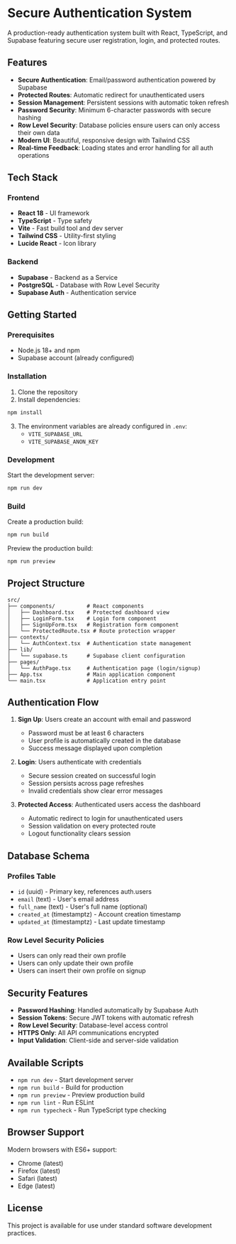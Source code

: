 # Secure Authentication System

A production-ready authentication system built with React, TypeScript, and Supabase featuring secure user registration, login, and protected routes.

## Features

- **Secure Authentication**: Email/password authentication powered by Supabase
- **Protected Routes**: Automatic redirect for unauthenticated users
- **Session Management**: Persistent sessions with automatic token refresh 
- **Password Security**: Minimum 6-character passwords with secure hashing
- **Row Level Security**: Database policies ensure users can only access their own data
- **Modern UI**: Beautiful, responsive design with Tailwind CSS
- **Real-time Feedback**: Loading states and error handling for all auth operations

## Tech Stack

### Frontend
- **React 18** - UI framework
- **TypeScript** - Type safety
- **Vite** - Fast build tool and dev server
- **Tailwind CSS** - Utility-first styling
- **Lucide React** - Icon library

### Backend
- **Supabase** - Backend as a Service
- **PostgreSQL** - Database with Row Level Security
- **Supabase Auth** - Authentication service

## Getting Started

### Prerequisites

- Node.js 18+ and npm
- Supabase account (already configured)

### Installation

1. Clone the repository
2. Install dependencies:
```bash
npm install
```

3. The environment variables are already configured in `.env`:
   - `VITE_SUPABASE_URL`
   - `VITE_SUPABASE_ANON_KEY`

### Development

Start the development server:
```bash
npm run dev
```
### Build

Create a production build:
```bash
npm run build
```

Preview the production build:
```bash
npm run preview
```

## Project Structure

```
src/
├── components/          # React components
│   ├── Dashboard.tsx    # Protected dashboard view
│   ├── LoginForm.tsx    # Login form component
│   ├── SignUpForm.tsx   # Registration form component
│   └── ProtectedRoute.tsx # Route protection wrapper
├── contexts/
│   └── AuthContext.tsx  # Authentication state management
├── lib/
│   └── supabase.ts      # Supabase client configuration
├── pages/
│   └── AuthPage.tsx     # Authentication page (login/signup)
├── App.tsx              # Main application component
└── main.tsx             # Application entry point
```

## Authentication Flow

1. **Sign Up**: Users create an account with email and password
   - Password must be at least 6 characters
   - User profile is automatically created in the database
   - Success message displayed upon completion

2. **Login**: Users authenticate with credentials
   - Secure session created on successful login
   - Session persists across page refreshes
   - Invalid credentials show clear error messages

3. **Protected Access**: Authenticated users access the dashboard
   - Automatic redirect to login for unauthenticated users
   - Session validation on every protected route
   - Logout functionality clears session

## Database Schema

### Profiles Table
- `id` (uuid) - Primary key, references auth.users
- `email` (text) - User's email address
- `full_name` (text) - User's full name (optional)
- `created_at` (timestamptz) - Account creation timestamp
- `updated_at` (timestamptz) - Last update timestamp

### Row Level Security Policies
- Users can only read their own profile
- Users can only update their own profile
- Users can insert their own profile on signup

## Security Features

- **Password Hashing**: Handled automatically by Supabase Auth
- **Session Tokens**: Secure JWT tokens with automatic refresh
- **Row Level Security**: Database-level access control
- **HTTPS Only**: All API communications encrypted
- **Input Validation**: Client-side and server-side validation

## Available Scripts

- `npm run dev` - Start development server
- `npm run build` - Build for production
- `npm run preview` - Preview production build
- `npm run lint` - Run ESLint
- `npm run typecheck` - Run TypeScript type checking

## Browser Support

Modern browsers with ES6+ support:
- Chrome (latest)
- Firefox (latest)
- Safari (latest)
- Edge (latest)

## License

This project is available for use under standard software development practices.
